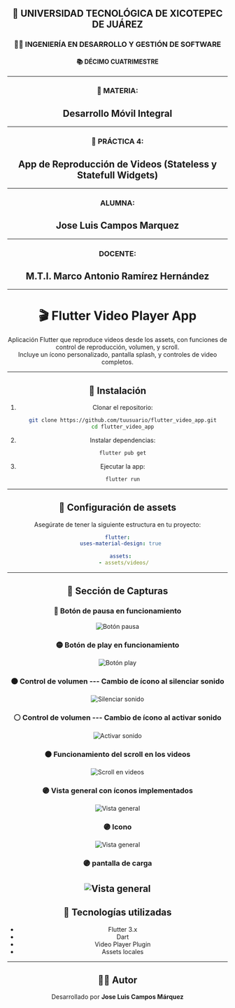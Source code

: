 <div align="center">

## 🏫 UNIVERSIDAD TECNOLÓGICA DE XICOTEPEC DE JUÁREZ  
### 👩‍💻 INGENIERÍA EN DESARROLLO Y GESTIÓN DE SOFTWARE  
#### 📚 DÉCIMO CUATRIMESTRE

---

### 📖 MATERIA:  
## **Desarrollo Móvil Integral**

---
### 📖 PRÁCTICA 4:  
## **App de Reproducción de Videos (Stateless y Statefull Widgets)**
---

### ALUMNA:  
## **Jose Luis Campos Marquez**

---

### DOCENTE:  
## **M.T.I. Marco Antonio Ramírez Hernández**

---
# 🎬 Flutter Video Player App

Aplicación Flutter que reproduce videos desde los assets, con funciones
de control de reproducción, volumen, y scroll.\
Incluye un ícono personalizado, pantalla splash, y controles de video
completos.

------------------------------------------------------------------------

## 🚀 Instalación

1.  Clonar el repositorio:

    ``` bash
    git clone https://github.com/tuusuario/flutter_video_app.git
    cd flutter_video_app
    ```

2.  Instalar dependencias:

    ``` bash
    flutter pub get
    ```

3.  Ejecutar la app:

    ``` bash
    flutter run
    ```

------------------------------------------------------------------------

## 🧩 Configuración de assets

Asegúrate de tener la siguiente estructura en tu proyecto:

``` yaml
flutter:
  uses-material-design: true

  assets:
    - assets/videos/
```

------------------------------------------------------------------------

## 📱 Sección de Capturas

### 🔴 Botón de pausa en funcionamiento

![Botón pausa](widget_app_220361/assets/screenshots/pause_button.png)

### 🟡 Botón de play en funcionamiento

![Botón play](widget_app_220361/assets/screenshots/play_button.png)

### 🟤 Control de volumen --- Cambio de ícono al silenciar sonido

![Silenciar sonido](widget_app_220361/assets/screenshots/volume_off.png)

### ⚪ Control de volumen --- Cambio de ícono al activar sonido

![Activar sonido](widget_app_220361/assets/screenshots/volume_on.png)

### ⚫ Funcionamiento del scroll en los videos

![Scroll en videos](widget_app_220361/assets/screenshots/scroll_videos.png)

### 🟣 Vista general con íconos implementados

![Vista general](widget_app_220361/assets/screenshots/general_view.png)

### 🟣 Icono

![Vista general](widget_app_220361/assets/screenshots/icon.png)

### 🟣 pantalla de carga

![Vista general](widget_app_220361/assets/screenshots/carga.png)
------------------------------------------------------------------------

## 🧠 Tecnologías utilizadas

-   Flutter 3.x
-   Dart
-   Video Player Plugin
-   Assets locales

------------------------------------------------------------------------

## 👨‍💻 Autor

Desarrollado por **Jose Luis Campos Márquez**
